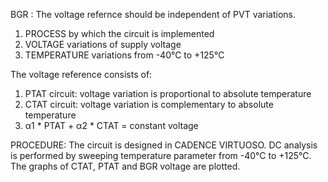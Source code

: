 BGR : The voltage refernce should be independent of PVT variations.
1. PROCESS by which the circuit is implemented
2. VOLTAGE variations of supply voltage
3. TEMPERATURE variations from -40°C to +125°C

The voltage reference consists of:
1. PTAT circuit: voltage variation is proportional to absolute temperature
2. CTAT circuit: voltage variation is complementary to absolute temperature
3. α1 * PTAT + α2 * CTAT = constant voltage

PROCEDURE:
The circuit is designed in CADENCE VIRTUOSO. 
DC analysis is performed by sweeping temperature parameter from -40°C to +125°C.
The graphs of CTAT, PTAT and BGR voltage are plotted.
